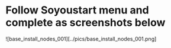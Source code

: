 # Follow Soyoustart menu and complete as screenshots below
![base_install_nodes_001][../pics/base_install_nodes_001.png]
